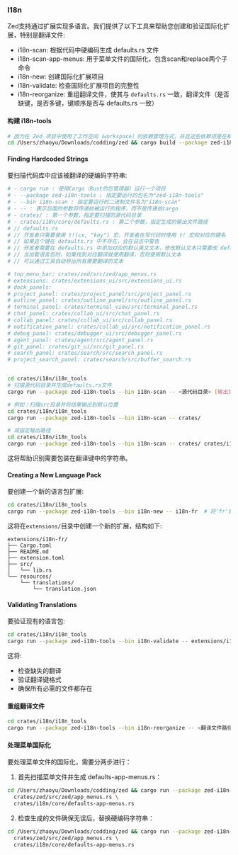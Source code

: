 ### I18n

Zed支持通过扩展实现多语言。我们提供了以下工具来帮助您创建和验证国际化扩展，特别是翻译文件:
- i18n-scan: 根据代码中硬编码生成 defaults.rs 文件
- i18n-scan-app-menus: 用于菜单文件的国际化，包含scan和replace两个子命令
- i18n-new: 创建国际化扩展项目
- i18n-validate: 检查国际化扩展项目的完整性
- i18n-reorganize: 重组翻译文件，使其与 `defaults.rs` 一致，翻译文件（是否缺键，是否多键，键顺序是否与 defaults.rs 一致）

#### 构建 i18n-tools
```bash
# 因为在 Zed 项目中使用了工作空间（workspace）的依赖管理方式，并且这些依赖项是在根目录的 Cargo.toml 中统一声明的。当你在子目录中直接运行 cargo build 时，Cargo 无法正确解析工作空间的依赖关系。
cd /Users/zhaoyu/Downloads/codding/zed && cargo build --package zed-i18n-tools
```


#### Finding Hardcoded Strings

要扫描代码库中应该被翻译的硬编码字符串:

```bash
# - cargo run : 使用Cargo（Rust的包管理器）运行一个项目
# - --package zed-i18n-tools : 指定要运行的包名为"zed-i18n-tools"
# - --bin i18n-scan : 指定要运行的二进制文件名为"i18n-scan"
# - -- : 表示后面的参数将传递给被运行的程序，而不是传递给cargo
# - crates/ : 第一个参数，指定要扫描的源代码目录
# - crates/i18n/core/defaults.rs : 第二个参数，指定生成的输出文件路径
# // defaults.rs
# // 开发者只需要使用 t!(cx, "key") 宏，开发者在写代码时使用 t! 宏和对应的键名
# // 如果这个键在 defaults.rs 中不存在，会在日志中警告
# // 开发者需要在 defaults.rs 中添加对应的默认英文文本，修改默认文本只需要改 defaults.rs 一个地方
# // 当加载语言包时，如果找到对应翻译就使用翻译，否则使用默认文本
# // 可以通过工具自动导出所有需要翻译的文本

# top_menu_bar: crates/zed/src/zed/app_menus.rs
# extensions: crates/extensions_ui/src/extensions_ui.rs
# dock_panels: 
# project_panel: crates/project_panel/src/project_panel.rs
# outline_panel: crates/outline_panel/src/outline_panel.rs 
# terminal_panel: crates/terminal_view/src/terminal_panel.rs
# chat_panel: crates/collab_ui/src/chat_panel.rs
# collab_panel: crates/collab_ui/src/collab_panel.rs
# notification_panel: crates/collab_ui/src/notification_panel.rs
# debug_panel: crates/debugger_ui/src/debugger_panel.rs
# agent_panel: crates/agent/src/agent_panel.rs
# git_panel: crates/git_ui/src/git_panel.rs
# search_panel: crates/search/src/search_panel.rs
# project_search_panel: crates/search/src/buffer_search.rs


cd crates/i18n/i18n_tools
# 扫描源代码目录并生成defaults.rs文件
cargo run --package zed-i18n-tools --bin i18n-scan -- <源代码目录> [输出文件路径]

# 例如：扫描src目录并将结果输出到默认位置
cd crates/i18n/i18n_tools
cargo run --package zed-i18n-tools --bin i18n-scan -- crates/

# 或指定输出路径
cd crates/i18n/i18n_tools
cargo run --package zed-i18n-tools --bin i18n-scan -- crates/ crates/i18n/core/defaults.rs
```

这将帮助识别需要包装在翻译键中的字符串。

#### Creating a New Language Pack

要创建一个新的语言包扩展:

```bash
cd crates/i18n/i18n_tools
cargo run --package zed-i18n-tools --bin i18n-new -- i18n-fr  # 将'fr'替换为您的语言代码
```

这将在`extensions/`目录中创建一个新的扩展，结构如下:
```
extensions/i18n-fr/
├── Cargo.toml
├── README.md
├── extension.toml
├── src/
│   └── lib.rs
└── resources/
    └── translations/
        └── translation.json
```

#### Validating Translations

要验证现有的语言包:

```bash
cd crates/i18n/i18n_tools
cargo run --package zed-i18n-tools --bin i18n-validate -- extensions/i18n-fr
```

这将:
- 检查缺失的翻译
- 验证翻译键格式
- 确保所有必需的文件都存在

#### 重组翻译文件
```bash
cd crates/i18n/i18n_tools
cargo run --package zed-i18n-tools --bin i18n-reorganize -- <翻译文件路径> # 例如: cargo run --package zed-i18n-tools --bin i18n-reorganize -- resources/translations/translation.json
```

#### 处理菜单国际化

要处理菜单文件的国际化，需要分两步进行：

1. 首先扫描菜单文件并生成 defaults-app-menus.rs：
```bash
cd /Users/zhaoyu/Downloads/codding/zed && cargo run --package zed-i18n-tools --bin i18n-scan-app-menus -- scan \
  crates/zed/src/zed/app_menus.rs \
  crates/i18n/core/defaults-app-menus.rs
```

2. 检查生成的文件确保无误后，替换硬编码字符串：
```bash
cd /Users/zhaoyu/Downloads/codding/zed && cargo run --package zed-i18n-tools --bin i18n-scan-app-menus -- replace \
  crates/zed/src/zed/app_menus.rs \
  crates/i18n/core/defaults-app-menus.rs
```